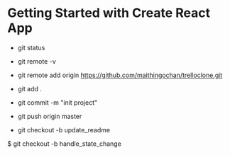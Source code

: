 # Getting Started with Create React App

- git status

- git remote -v

- git remote add origin https://github.com/maithingochan/trelloclone.git

- git add .

- git commit -m "init project"

- git push origin master

- git checkout -b update_readme

$ git checkout -b handle_state_change